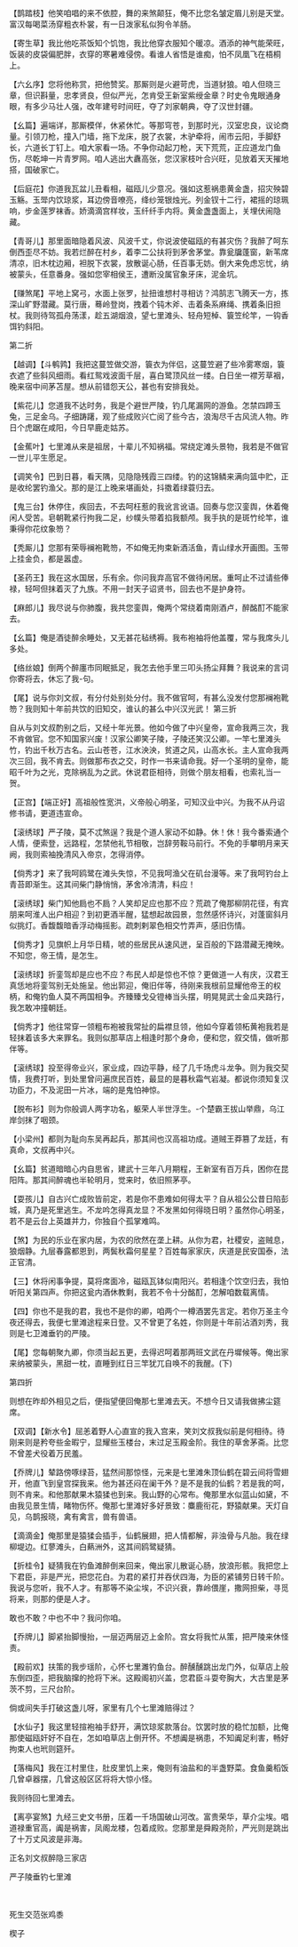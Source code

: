 <!-- { "loadSidebar": true } -->
【鹊踏枝】他笑咱唱的来不依腔，舞的来煞颠狂，俺不比您名皱定眉儿别是天堂。富汉每喝菜汤穿粗衣朴裳，有一日泼家私似狗令羊肠。

【寄生草】我比他吃茶饭知个饥饱，我比他穿衣服知个暖凉。酒添的神气能荣旺，饭装的皮袋偏肥胖，衣穿的寒暑难侵傍。看谁人省悟是谁痴，怕不凤凰飞在梧桐上。

【六幺序】您将他称赏，把他赞奖。那厮则是火避苛虎，当道豺狼。咱人但晓三章，但识斟量，忠孝贤良，但似严光，怎肯受王新室紫绶金章？时史令鬼眼通身眼，有多少马壮人强，改年建号时间旺，夺了刘家朝典，夺了汉世封疆。

【幺篇】遍端详，那厮模佯，休紧休忙。等那穹苍，到那时光，汉室忠良，议论商量。引领刀枪，撞入门墙，拖下龙床，脱了衣裳，木驴牵将，闹市云阳，手脚舒长，六道长丁钉上。咱大家看一场。不争你动起刀枪，天下荒荒，正应道龙门鱼伤，尽乾坤一片青罗网。咱人逃出大纛高张，您汉家枝叶合兴旺，见放着天天摧地搭，国破家亡。

【后庭花】你道我瓦盆儿丑看相，磁瓯儿少意况。强如这惹祸患黄金盏，招灾殃碧玉觞。玉斝内饮琼浆，耳边傍音嘹亮，绛纱笼银烛光。列金钗十二行，裙摇的琼珮响，步金莲罗袜香。娇滴滴宫样妆，玉纤纤手内将。黄金盏盏面上，关埋伏闹隐藏。

【青哥儿】那里面暗隐着风波、风波千丈，你说波使磁瓯的有甚灾伤？我醉了呵东倒西歪尽不妨。我若烂醉在村乡，着李二公扶将到茅舍茅堂。靠瓮牖蓬窗，新苇席清凉，旧木枕边厢，袒脱下衣裳，放散诞心肠，任百事无妨。倒大来免虑忘忧，纳被蒙头，任意番身。强如您宰相侯王，遭断没属官象牙床，泥金坑。

【赚煞尾】平地上窝弓，水面上张罗，扯扭谁想村寻相访？鸿鹄志飞腾天一方，拣深山旷野潜藏。莫行唐，蓦岭登岗，拽着个钝木斧、击着条系麻绳、携着条旧担杖。我则待驾孤舟荡漾，趁五湖烟浪，望七里滩头、轻舟短棹、簑笠纶竿，一钩香饵钓斜阳。

第二折

【越调】【斗鹌鹑】我把这蔓笠做交游，簑衣为伴侣，这蔓笠避了些冷雾寒烟，簑衣遮了些斜风细雨。看红鸳戏波面千层，喜白鹭顶风丝一缕。白日坐一襟芳草裀，晚来宿中间茅苫屋。想从前错怨天公，甚也有安排我处。

【紫花儿】您道我不达时务，我是个避世严陵，钓几尾漏网的游鱼。怎禁四蹄玉兔，三足金乌。子细踌躇，观了些成败兴亡阅了些今古，浪淘尽千古风流人物。昨日个虎踞在咸阳，今日早鹿走姑苏。

【金蕉叶】七里滩从来是祖居，十辈儿不知祸福。常绕定滩头景物，我若是不做官一世儿平生愿足。

【调笑令】巴到日暮，看天隅，见隐隐残霞三四缕。钓的这锦鳞来满向篮中贮，正是收纶罢钓渔父。那的是江上晚来堪画处，抖擞着绿蓑归去。

【鬼三台】休停住，疾回去，不去呵枉惹的我讹言讹语。回奏与您汉銮舆，休着俺闲人受苦。皂朝靴紧行拘我二足，纱幞头带着掐我额颅。我手执的是斑竹纶竿，谁秉得你花纹象笏？

【秃厮儿】您那有荣辱襕袍靴笏，不如俺无拘束新酒活鱼，青山绿水开画图。玉带上挂金负，都是嚣虚。

【圣药王】我在这水国居，乐有余。你问我弃高官不做待闲居。重呵止不过请些俸禄，轻呵但抹着灭了九族。不用一封天子诏贤书，回去也不是护身符。

【麻郎儿】我尽说与你肺腹，我共您銮舆，俺两个常绕着南刚酒卢，醉酩酊不能家去。

【幺篇】俺是酒徒醉余睡处，又无甚花毡绣褥。我布袍袖将他盖覆，常与我席头儿多处。

【络丝娘】倒两个醉廛市同眠抵足，我怎去他手里三叩头扬尘拜舞？我说来的言词你寄将去，休忘了我-句。

【尾】说与你刘文叔，有分付处别处分付。我不做官呵，有甚么没发付您那襕袍靴笏？我则知十年前共饮的旧知交，谁认的甚么中兴汉光武！
第三折

自从与刘文叔酌别之后，又经十年光景。他如今做了中兴皇帝，宣命我两三次，我不肯做官。您不知国家兴废！汉家公卿笑子陵，子陵还笑汉公卿。一竿七里滩头竹，钓出千秋万古名。云山苍苍，江水泱泱，贫道之风，山高水长。主人宣命我两次三回，我不肯去。则做那布衣之交，时作一书来请命我。好一个圣明的皇帝，能昭千叶为之光，克除祸乱为之武。休说君臣相待，则做个朋友相看，也索礼当一贺。

【正宫】【端正好】高祖般性宽洪，义帝般心明圣，可知汉业中兴。为我不从丹诏修书请，更道违宣命。

【滚绣球】严子陵，莫不忒煞逞？我是个道人家动不如静。休！休！我今番索通个人情，便索登，远路程，怎禁他礼节相敬，岂辞劳鞍马前行。不免的手攀明月来天阙，我则索袖挽清风入帝京，怎得消停。

【倘秀才】来了我呵鸥鹭在滩头失惊，不见我呵渔父在矶台漫等。来了我呵钓台上青苔即渐生。这其间柴门静悄悄，茅舍冷清清，料应！

【滚绣球】柴门知他扃也不扃？人笑却足应也那不应？荒疏了俺那柳阴花径，有宾朋来呵淮人出户相迎？到初更酒半醒，猛想起故园景，忽然感怀诗兴，对蓬窗斜月似挑灯。香馥馥暗香浮动梅摇影。疏刺剌翠色相交竹弄声，感旧伤情。

【倘秀才】见旗帜上月华日精，唬的些居民从速风迸，呈百般的下路潜藏无掩映。不知您，帝王情，是怎生。

【滚绣球】折銮驾却是应也不应？布民人却是惊也不惊？更做道一人有庆，汉君王真恁地将銮驾别无处施呈。他出郭迎，俺旧伴等，待刚来我根前显耀他帝王的权柄，和俺钓鱼人莫不两国相争。齐臻臻戈殳镫棒当头摆，明晃晃武士金瓜夹路行，我怎敢冲撞朝廷。

【倘秀才】他往常穿一领粗布袍被我常扯的扁襟旦领，他如今穿着领柘黄袍我若是轻抹着该多大来罪名。我则似那草店上相逢时那个身命，便和您，叙交情，做听那伴等。

【滚绣球】投至得帝业兴，家业成，四边平静，经了几千场虎斗龙争。则为我交契情，我费打听，到处里曾问遍庶民百姓，最显的是暮秋霜气岩凝。都说你须知复汉功臣力，不及泥田一片冰，端的是鬼怕神惊。

【脱布衫】则为你般调人两字功名，躯荣人半世浮生。-个楚霸王拔山举鼎，乌江岸剑抹了咽颈。

【小梁州】都则为耻向东吴再起兵，那其间也汉高祖功成。道贼王莽篡了龙廷，有真命，文叔再中兴。

【幺篇】贫道暗暗心内自思省，建武十三年八月期程，王新室有百万兵，困你在昆阳阵。那其间醉魂也半轮明月，觉来时，依旧照茅亭。

【耍孩儿】自古兴亡成败皆前定，若是你不患难如何得太平？自从祖公公昔日陷彭城，真乃是死里逃生。不龙吟怎得真龙显？不发黑如何得晓日明？虽然你心明圣，若不是云台上英雄并力，你独自个孤掌难鸣。

【煞】为民的乐业在家内居，为农的欣然在垄上耕。从你为君，社稷安，盗贼息，狼烟静。九层春露都恩到，两鬓秋霜何星星？百姓每家家庆，庆道是民安国泰，法正官清。

【三】休将闲事争提，莫将席面冷，磁瓯瓦钵似南阳兴。若相逢个饮空归去，我怕听阳关第四声。你把这瓮内酒休教剩，我若不令十分酩酊，怎解咱数载离情。

【四】你也不是我的君，我也不是你的卿，咱两个一樽酒罢先言定。若你万圣主今夜还得去，我便七里滩途程来日登。又不曾更了名姓，你则是十年前沾酒刘秀，我则是七卫滩垂钓的严陵。

【尾】您每朝聚九卿，你须当起五更，去得迟呵着那两班文武在丹墀候等。俺出家来纳被蒙头，黑甜一枕，直睡到红日三竿犹兀自唤不的我醒。(下)

第四折

则想在昨却外相见之后，便指望便回俺那七里滩去天。不想今日又请我做拂尘筵席。

【双调】【新水令】屈恙着野人心直宣的我入宫来，笑刘文叔我似前是何相待。待刚来则是矜夸些金暇宁，显耀些玉楼台，末过足玉殿金阶。我住的草舍茅斋。比您不曾差犬役着万民羞。

【乔牌儿】辇路傍啄绿苔，猛然间那惊怪，元来是七里滩朱顶仙鹤在碧云间将雪翅开，他直飞到皇宫探我来。他为甚还闷在阑干外？是不是我的仙鹤？若是我的呵，则不肯来。和他那献果木猿猱也到来。我山野的心常布。俺那里水似蓝山如黛，不由我见景生情，睹物伤怀。俺那七里滩好多好景致：麋鹿衔花，野猿献果。天灯自见，乌鹊报晓，禽有禽言，兽有兽语。

【滴滴金】俺那里是猿猱会插手，仙鹤展翅，把人情都解，非浊骨与凡胎。我在绿柳堤边。红蓼滩头，白爇洲外，这其间鸥鹭疑猜。

【折桂令】疑猜我在钓鱼滩醉倒来回来，俺出家儿散诞心肠，放浪形骸。我把您上下君臣，非是严光，把您花白。为君的紧打并吞伏四海，为臣的紧铺劳日转千阶。我说与您听，我不人才。有那等不染尘埃，不识兴衰，靠岭偎崖，撒网担柴，寻觅将来，则那的便是人才。

敢也不敢？中也不中？我问你咱。

【乔牌儿】脚紧抬脚慢抬，一层迈两层迈上金阶。宫女将我忙从策，把严陵来休怪责。

【殿前欢】扶策的我步瑶阶，心怀七里濉钓鱼台。醉醺醺跳出龙门外，似草店上般东倒四歪，把我脑撺的抢将下米。这殿阁初兴盖，您君臣斗耍夸胸大，大古里是茅茨不剪，三尺台阶。

倘或间失手打破这盏儿呀，家里有几个七里滩赔得过？

【水仙子】我这里轻揎袍袖手舒开，满饮琼浆款落台。饮罢时放的稳忙加额，比俺那使磁瓯奸好不自在，怎如咱草店上倒开怀。不想阗是祸患，不知阗足利害，畅好拘束人也玳则筵歼。

【落梅风】我在江村里住，肚皮里饥上来，俺则有油盐和的半盏野菜。食鱼羹稻饭几曾卓器摆，几曾这般区区将将大惊小怪。

我则待回七里滩去。

【离亭宴煞】九经三史文书册，压着一千场国破山河改。富贵荣华，草介尘埃。唱道禄重官高，阗是祸害，凤阁龙楼，包着成败。您那里是舜殿尧阶，严光则是跳出了十万丈风波是非海。

正名刘文叔醉隐三家店

严子陵垂钓七里滩

　
　
　

死生交范张鸡黍

楔子

